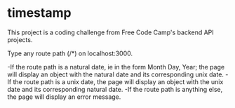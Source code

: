 # timestamp

This project is a coding challenge from Free Code Camp's backend API projects.

Type any route path (/*) on localhost:3000. 

-If the route path is a natural date, ie in the form Month Day, Year; the page will display an object with the natural date and its corresponding unix date. 
-If the route path is a unix date, the page will display an object with the unix date and its corresponding natural date. 
-If the route path is anything else, the page will display an error message.